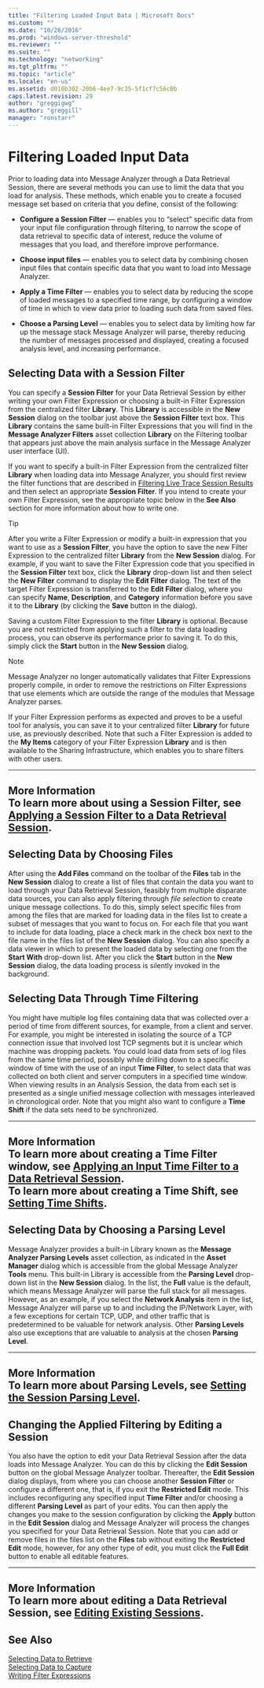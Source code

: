 ```yaml
---
title: "Filtering Loaded Input Data | Microsoft Docs"
ms.custom: ""
ms.date: "10/26/2016"
ms.prod: "windows-server-threshold"
ms.reviewer: ""
ms.suite: ""
ms.technology: "networking"
ms.tgt_pltfrm: ""
ms.topic: "article"
ms.locale: "en-us"
ms.assetid: d010b302-20b6-4ee7-9c35-5f1cf7c56c0b
caps.latest.revision: 29
author: "greggigwg"
ms.author: "greggill"
manager: "ronstarr"
---
```

# Filtering Loaded Input Data
Prior to loading data into Message Analyzer through a Data Retrieval Session, there are several methods you can use to limit the data that you load for analysis. These methods, which enable you to create a focused message set based on criteria that you define, consist of the following:  
  
-   **Configure a Session Filter** — enables you to “select” specific data from your input file configuration through filtering, to narrow the scope of data retrieval to specific data of interest, reduce the volume of messages that you load, and therefore improve performance.  
  
-   **Choose input files** — enables you to select data by combining chosen input  files that contain specific data that you want to load into Message Analyzer.  
  
-   **Apply a Time Filter** — enables you to select data  by reducing the scope of loaded messages to a specified time range, by configuring a window of time in which to view data prior to loading such data from saved files.  
  
-   **Choose a Parsing Level** — enables you to select data by limiting how far up the message stack Message Analyzer will parse, thereby reducing the number of messages processed and displayed, creating a focused analysis level, and increasing performance.  
  
## Selecting Data with a Session Filter  
 You can specify a **Session Filter** for your Data Retrieval Session by either writing your own Filter Expression or choosing a built-in Filter Expression from the centralized filter  **Library**. This **Library** is accessible in the **New Session** dialog on the toolbar just above the **Session Filter** text box.  This **Library** contains the same built-in Filter Expressions that you will find in the **Message Analyzer Filters** asset collection **Library** on the Filtering toolbar that appears just above the main analysis surface in the Message Analyzer user interface (UI).  
  
 If you want to specify a built-in Filter Expression from the centralized filter **Library** when loading data into Message Analyzer, you should first review the filter functions that are described in [Filtering Live Trace Session Results](filtering-live-trace-session-results.md) and then select an appropriate **Session Filter**. If you intend to create your own Filter Expression, see the appropriate topic below in the **See Also** section for more information about how to write one.  
  
> [!TIP]
>  After you write a Filter Expression or modify a built-in expression that you want to use as a **Session Filter**, you have the option to save the new Filter Expression to the centralized filter **Library** from the **New Session** dialog. For example, if you want to save the Filter Expression code that you specified in the **Session Filter** text box, click the **Library** drop-down list and then select the **New Filter** command to display the **Edit Filter** dialog. The text of the target Filter Expression is transferred to the **Edit Filter** dialog, where you can specify **Name**, **Description**, and **Category** information before you save it to the **Library** (by clicking the **Save** button in the dialog).  
  
 Saving a custom Filter Expression to the filter **Library** is optional. Because you are not restricted from applying such a filter to the data loading process, you can observe its performance prior to saving it. To do this, simply click the **Start** button in the **New Session** dialog.  
  
> [!NOTE]
>  Message Analyzer no longer automatically validates that Filter Expressions properly compile, in order to remove the restrictions on Filter Expressions that use elements which are outside the range of the modules that Message Analyzer parses.  
  
 If your Filter Expression performs as expected and proves to be a useful tool for analysis, you can save it to your centralized filter **Library** for future use, as previously described. Note that such a Filter Expression is added to the **My Items** category of your Filter Expression **Library** and is then available to the Sharing Infrastructure, which enables you to share filters with other users.  
  
---  
  
 **More Information**   
 **To learn more** about using a **Session Filter**, see [Applying a Session Filter to a Data Retrieval Session](applying-a-session-filter-to-a-data-retrieval-session.md).  
---  
  
## Selecting Data by Choosing Files  
 After using the **Add Files** command on the toolbar of the **Files** tab in the **New Session** dialog to create a list of files that contain the data you want to load through your Data Retrieval Session, feasibly from multiple disparate data sources, you can also apply filtering through *file selection* to create unique message collections. To do this, simply select specific files from among the files that are marked for loading data in the files list to create a subset of messages that you want to focus on. For each file that you want to include for data loading, place a check mark in the check box next to the file name in the files list of the **New Session** dialog. You can also specify a data viewer in which to present the loaded data  by selecting one from the **Start With** drop-down list. After you click the **Start** button in the **New Session** dialog, the data loading process is silently invoked in the background.  
  
## Selecting Data Through Time Filtering  
 You might have multiple log files containing data that was collected over a period of time from different sources, for example, from a client and server. For example, you might be interested in isolating the source of a TCP connection issue that involved lost TCP segments but it is unclear which machine was dropping packets. You could load data from sets of log files from the same time period, possibly while drilling down to a specific window of time with the use of an input **Time Filter**, to select data that was collected on both client and server computers in a specified time window. When viewing results in an Analysis Session, the data from each set is presented as a single unified message collection with messages interleaved in chronological order. Note that you might also want to configure a **Time Shift** if the data sets need to be synchronized.  
  
---  
  
 **More Information**   
 **To learn more** about creating a **Time Filter** window, see [Applying an Input Time Filter to a Data Retrieval Session](applying-an-input-time-filter-to-a-data-retrieval-session.md).  
**To learn more** about creating a **Time Shift**, see [Setting Time Shifts](setting-time-shifts.md).  
---  
  
## Selecting Data by Choosing a Parsing Level  
 Message Analyzer provides a  built-in Library known as the **Message Analyzer Parsing Levels** asset collection, as indicated in the **Asset Manager** dialog which is accessible from the global Message Analyzer **Tools** menu. This built-in Library is accessible from the **Parsing Level** drop-down list in the **New Session** dialog. In the list, the **Full** value is the default, which means Message Analyzer will parse the full stack for all messages. However, as an example, if you select the **Network Analysis** item in the list, Message Analyzer will parse up to and including the IP/Network Layer, with a few exceptions for certain TCP, UDP, and other traffic that is predetermined to be valuable for network analysis. Other **Parsing Levels** also use  exceptions that are valuable to analysis at the chosen **Parsing Level**.  
  
---  
  
 **More Information**   
 **To learn more** about **Parsing Levels**, see [Setting the Session Parsing Level](setting-the-session-parsing-level.md).  
---  
  
## Changing the Applied Filtering by Editing a Session  
 You also have the option to edit your Data Retrieval Session after the data loads into Message Analyzer. You can do this by clicking the **Edit Session** button on the global Message Analyzer toolbar. Thereafter, the **Edit Session** dialog displays, from where you can choose another **Session Filter** or configure a different one, that is, if you exit the **Restricted Edit** mode. This includes reconfiguring any specified input **Time Filter** and/or choosing a different **Parsing Level** as part of your edits. You can then apply the changes you make to the session configuration by clicking the **Apply** button in the **Edit Session** dialog and Message Analyzer will process the changes you specified for your  Data Retrieval Session. Note that you can  add or remove files in the files list on the **Files** tab without exiting the **Restricted Edit** mode, however, for any other type of edit, you must click the **Full Edit** button to enable all editable features.  
  
---  
  
 **More Information**   
 **To learn more** about editing a Data Retrieval Session, see [Editing Existing Sessions](editing-existing-sessions.md).  
---  
  
## See Also  
 [Selecting Data to Retrieve](selecting-data-to-retrieve.md)   
 [Selecting Data to Capture](selecting-data-to-capture.md)   
 [Writing Filter Expressions](writing-filter-expressions.md)